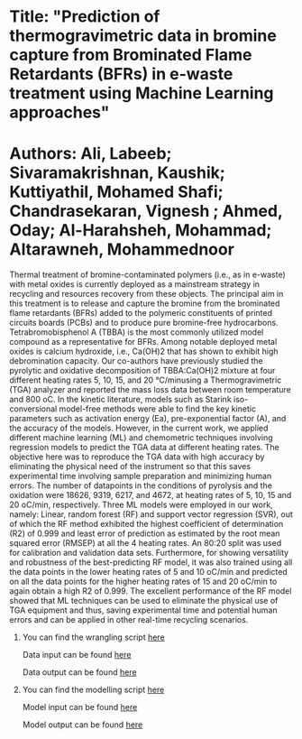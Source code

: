 # Title: "Prediction of thermogravimetric data in bromine capture from Brominated Flame Retardants (BFRs) in e-waste treatment using Machine Learning approaches"


# Authors: Ali, Labeeb; Sivaramakrishnan, Kaushik; Kuttiyathil, Mohamed Shafi; Chandrasekaran, Vignesh ; Ahmed, Oday; Al-Harahsheh, Mohammad; Altarawneh, Mohammednoor

Thermal treatment of bromine-contaminated polymers (i.e., as in e-waste) with metal oxides is currently deployed as a mainstream strategy in recycling and resources recovery from these objects. The principal aim in this treatment is to release and capture the bromine from the brominated flame retardants (BFRs) added to the polymeric constituents of printed circuits boards (PCBs) and to produce pure bromine-free hydrocarbons. Tetrabromobisphenol A (TBBA) is the most commonly utilized model compound as a representative for BFRs. Among notable deployed metal oxides is calcium hydroxide, i.e., Ca(OH)2 that has shown to exhibit high debromination capacity. Our co-authors have previously studied the pyrolytic and oxidative decomposition of TBBA:Ca(OH)2 mixture at four different heating rates 5, 10, 15, and 20 °C/minusing a Thermogravimetric (TGA) analyzer and reported the mass loss data between room temperature and 800 oC. In the kinetic literature, models such as Starink iso-conversional model-free methods were able to find the key kinetic parameters such as activation energy (Ea), pre-exponential factor (A), and the accuracy of the models. However, in the current work, we applied different machine learning (ML) and chemometric techniques involving regression models to predict the TGA data at different heating rates. The objective here was to reproduce the TGA data with high accuracy by eliminating the physical need of the instrument so that this saves experimental time involving sample preparation and minimizing human errors. The number of datapoints in the conditions of pyrolysis and the oxidation were 18626, 9319, 6217, and 4672, at heating rates of 5, 10, 15 and 20 oC/min, respectively. Three ML models were employed in our work, namely: Linear, random forest (RF) and support vector regression (SVR), out of which the RF method exhibited the highest coefficient of determination (R2) of 0.999 and least error of prediction as estimated by the root mean squared error (RMSEP) at all the 4 heating rates. An 80:20 split was used for calibration and validation data sets. Furthermore, for showing versatility and robustness of the best-predicting RF model, it was also trained using all the data points in the lower heating rates of 5 and 10 oC/min and predicted on all the data points for the higher heating rates of 15 and 20 oC/min to again obtain a high R2 of 0.999. The excellent performance of the RF model showed that ML techniques can be used to eliminate the physical use of TGA equipment and thus, saving experimental time and potential human errors and can be applied in other real-time recycling scenarios.  


1. You can find the wrangling script [here](https://github.com/vigchandra/TGA_ANN_pred/blob/master/wrangling/Data_Engineering_n2.ipynb)

   Data input can be found [here](https://github.com/vigchandra/TGA_ANN_pred/blob/master/data/TGA%20data%20with%20graphs%20(N2).xlsx)
   
   Data output can be found [here](https://github.com/vigchandra/TGA_ANN_pred/blob/master/data/consolidated_2022-10-13_v1]) 
   
2. You can find the modelling script [here](https://github.com/vigchandra/TGA_ANN_pred/blob/master/model/Modelling.ipynb)

   Model input can be found [here](https://github.com/vigchandra/TGA_ANN_pred/blob/master/data/consolidated_2022-10-13_v1)
   
   Model output can be found [here](https://github.com/vigchandra/TGA_ANN_pred/tree/master/output)

